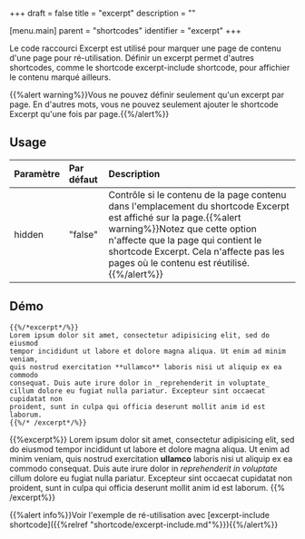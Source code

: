 +++
draft = false
title = "excerpt"
description = ""

[menu.main]
parent = "shortcodes"
identifier = "excerpt"
+++

Le code raccourci Excerpt est utilisé pour marquer une page de contenu d'une page pour ré-utilisation. Définir un excerpt permet d'autres shortcodes, comme le shortcode excerpt-include shortcode, pour affichier le contenu marqué ailleurs.

{{%alert warning%}}Vous ne pouvez définir seulement qu'un excerpt par page. En d'autres mots, vous ne pouvez seulement ajouter le shortcode Excerpt qu'une fois par page.{{%/alert%}}


## Usage

| Paramètre | Par défaut | Description |
|:--|:--|:--|
| hidden | "false" | Contrôle si le contenu de la page contenu dans l'emplacement du shortcode Excerpt est affiché sur la page.{{%alert warning%}}Notez que cette option n'affecte que la page qui contient le shortcode Excerpt. Cela n'affecte pas les pages où le contenu est réutilisé.{{%/alert%}} |

## Démo

	{{%/*excerpt*/%}}
	Lorem ipsum dolor sit amet, consectetur adipisicing elit, sed do eiusmod
	tempor incididunt ut labore et dolore magna aliqua. Ut enim ad minim veniam,
	quis nostrud exercitation **ullamco** laboris nisi ut aliquip ex ea commodo
	consequat. Duis aute irure dolor in _reprehenderit in voluptate_
	cillum dolore eu fugiat nulla pariatur. Excepteur sint occaecat cupidatat non
	proident, sunt in culpa qui officia deserunt mollit anim id est laborum.
	{{%/* /excerpt*/%}}

{{%excerpt%}}
Lorem ipsum dolor sit amet, consectetur adipisicing elit, sed do eiusmod
tempor incididunt ut labore et dolore magna aliqua. Ut enim ad minim veniam,
quis nostrud exercitation **ullamco** laboris nisi ut aliquip ex ea commodo
consequat. Duis aute irure dolor in _reprehenderit in voluptate_
cillum dolore eu fugiat nulla pariatur. Excepteur sint occaecat cupidatat non
proident, sunt in culpa qui officia deserunt mollit anim id est laborum.
{{% /excerpt%}}



{{%alert info%}}Voir l'exemple de ré-utilisation avec [excerpt-include shortcode]({{%relref "shortcode/excerpt-include.md"%}}){{%/alert%}}